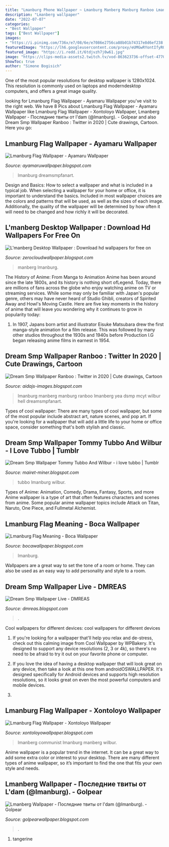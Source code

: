 ```yaml
---
title: "Lmanburg Phone Wallpaper ~ Lmanburg Manberg Manburg Ranboo Lmanberg Yea Dsmp Mcyt Wilbur Hell Dreamsmpfanart"
description: "Lmanberg wallpaper"
date: "2022-07-07"
categories:
- "Best Wallpaper"
tags: ["Best Wallpaper"]
images:
- "https://i.pinimg.com/736x/e7/08/6e/e7086e2756ca88b01b74317e8d6ef238.jpg"
featuredImage: "https://lh6.googleusercontent.com/proxy/eUMGwRYontIfyRQ1wI4IoJx8Xpe0a_ulxP6AgQFzghATqJBeUdf90aIESpA86VN56oCMnQ6IkBK6bZcxhUKxJFO4thy2Ldhz=w1200-h630-pd"
featured_image: "https://i.redd.it/6tdjvzh7j0w61.jpg"
image: "https://clips-media-assets2.twitch.tv/vod-863623736-offset-4770-social-preview.jpg"
ShowToc: true
author: "Simone Bogisich"
---
```



One of the most popular resolutions for desktop wallpaper is 1280x1024. This resolution is commonly used on laptops and moderndesktop computers, and offers a great image quality.

	

		
looking for Lmanburg Flag Wallpaper - Ayamaru Wallpaper you've visit to the right web. We have 8 Pics about Lmanburg Flag Wallpaper - Ayamaru Wallpaper like Lmanburg Flag Wallpaper - Xontoloyo Wallpaper, Lmanberg Wallpaper - Последние твиты от l&#039;dam (@lmanburg). - Golpear and also Dream Smp Wallpaper Ranboo : Twitter in 2020 | Cute drawings, Cartoon. Here you go:
		
    
## Lmanburg Flag Wallpaper - Ayamaru Wallpaper

<img loading=lazy src="https://i.redd.it/6tdjvzh7j0w61.jpg" onerror="this.onerror=null;this.src='https://tse3.mm.bing.net/th?id=OIP.3x3auLiOebVNaobsJ2xuuQAAAA&amp;pid=15.1';" alt="Lmanburg Flag Wallpaper - Ayamaru Wallpaper">

_Source: ayamaruwallpaper.blogspot.com_

>lmanburg dreamsmpfanart. 

	

Design and Basics: How to select a wallpaper and what is included in a typical job.
When selecting a wallpaper for your home or office, it is important to understand the basics. Included in most wallpaper choices are the colors and patterns that will be used, as well as the sizes of each image. Additionally, the quality of the wallpaper will be determined by how often it will need to be changed and how richly it will be decorated.

    
## L&#039;manberg Desktop Wallpaper : Download Hd Wallpapers For Free On

<img loading=lazy src="https://clips-media-assets2.twitch.tv/vod-863623736-offset-4770-social-preview.jpg" onerror="this.onerror=null;this.src='https://tse3.mm.bing.net/th?id=OIP.bGWuwapLjiBFz3VPc4xKxQHaEK&amp;pid=15.1';" alt="L&#039;manberg Desktop Wallpaper : Download hd wallpapers for free on">

_Source: zerocloudwallpaper.blogspot.com_

>manberg lmanburg. 

	

The History of Anime: From Manga to Animation
Anime has been around since the late 1800s, and its history is nothing short ofLegend. Today, there are millions of fans across the globe who enjoy watching anime on TV or streaming services. While some may only be familiar with Japan's popular genre, others may have never heard of Studio Ghibli, creators of Spirited Away and Howl's Moving Castle. Here are five key moments in the history of anime that will leave you wondering why it continues to grow in popularity today:
1) In 1907, Japans born artist and illustrator Eisuke Matsubara drew the first manga-style animation for a film release. This was followed by many other studios throughout the 1930s and 1940s before Production I.G began releasing anime films in earnest in 1954.

    
## Dream Smp Wallpaper Ranboo : Twitter In 2020 | Cute Drawings, Cartoon

<img loading=lazy src="https://i.pinimg.com/736x/e7/08/6e/e7086e2756ca88b01b74317e8d6ef238.jpg" onerror="this.onerror=null;this.src='https://tse3.mm.bing.net/th?id=OIP.Ee2Vvp_apCOQ9XHBF1-UMQHaEf&amp;pid=15.1';" alt="Dream Smp Wallpaper Ranboo : Twitter in 2020 | Cute drawings, Cartoon">

_Source: aidajs-images.blogspot.com_

>lmanburg manberg manburg ranboo lmanberg yea dsmp mcyt wilbur hell dreamsmpfanart. 

	

Types of cool wallpaper:
There are many types of cool wallpaper, but some of the most popular include abstract art, nature scenes, and pop art. If you're looking for a wallpaper that will add a little life to your home or office space, consider something that's both stylish and classic.

    
## Dream Smp Wallpaper Tommy Tubbo And Wilbur - I Love Tubbo | Tumblr

<img loading=lazy src="https://64.media.tumblr.com/722997c789053f244ee93df58a25be02/cd6521d3591d7c9c-0a/s640x960/cc0d5f99a38ae6d908ce9a311efaf9611f2997b9.jpg" onerror="this.onerror=null;this.src='https://tse2.mm.bing.net/th?id=OIP.4aXxPY__meW2cUHilu_deQHaEK&amp;pid=15.1';" alt="Dream Smp Wallpaper Tommy Tubbo And Wilbur - i love tubbo | Tumblr">

_Source: mairet-miner.blogspot.com_

>tubbo lmanburg wilbur. 

	

Types of Anime: Animation, Comedy, Drama, Fantasy, Sports, and more
Anime wallpaper is a type of art that often features characters and scenes from anime. Some popular anime wallpaper topics include Attack on Titan, Naruto, One Piece, and Fullmetal Alchemist.

    
## Lmanburg Flag Meaning - Boca Wallpaper

<img loading=lazy src="https://lh6.googleusercontent.com/proxy/eUMGwRYontIfyRQ1wI4IoJx8Xpe0a_ulxP6AgQFzghATqJBeUdf90aIESpA86VN56oCMnQ6IkBK6bZcxhUKxJFO4thy2Ldhz=w1200-h630-pd" onerror="this.onerror=null;this.src='https://tse1.mm.bing.net/th?id=OIP.kF3D9hEdvLwstb8uGxjmUwHaD4&amp;pid=15.1';" alt="Lmanburg Flag Meaning - Boca Wallpaper">

_Source: bocawallpaper.blogspot.com_

>lmanburg. 

	

Wallpapers are a great way to set the tone of a room or home. They can also be used as an easy way to add personality and style to a room.

    
## Dream Smp Wallpaper Live - DMREAS

<img loading=lazy src="https://lh4.googleusercontent.com/proxy/hC81Hr4fVVPAuKOmGWtFZLznQeIn94U8L__xAwNWugTHb5GMUCWipjBI5XPmb6FGmMLpW0DhuGGSUy1xTYA1rx_MLsEprXIPyXW67I6qzr2vDS7nwtAZbJlXpuIwnPm2=w1200-h630-p-k-no-nu" onerror="this.onerror=null;this.src='https://tse3.mm.bing.net/th?id=OIP.yM9GWUfuL6pindhuLCURswHaD4&amp;pid=15.1';" alt="Dream Smp Wallpaper Live - DMREAS">

_Source: dmreas.blogspot.com_

>. 

	

Cool wallpapers for different devices:
cool wallpapers for different devices 

1. If you're looking for a wallpaper that'll help you relax and de-stress, check out this calming image from Cool Wallpaper by WPBakery. It's designed to support any device resolutions (2, 3 or 4k), so there's no need to be afraid to try it out on your favorite phone or computer.

2. If you love the idea of having a desktop wallpaper that will look great on any device, then take a look at this one from androidOSWALLPAPER. It's designed specifically for Android devices and supports high resolution resolutions, so it looks great on even the most powerful computers and mobile devices.

3.

    
## Lmanburg Flag Wallpaper - Xontoloyo Wallpaper

<img loading=lazy src="https://preview.redd.it/qadqtuxicf161.png?auto=webp&amp;s=392406aef6be52bb6520887f2a9fe4772559d479" onerror="this.onerror=null;this.src='https://tse2.mm.bing.net/th?id=OIP.ZnET1ruP1cqP-xywsIzAfQHaEK&amp;pid=15.1';" alt="Lmanburg Flag Wallpaper - Xontoloyo Wallpaper">

_Source: xontoloyowallpaper.blogspot.com_

>lmanberg communist lmanburg manberg wilbur. 

	

Anime wallpaper is a popular trend in the internet. It can be a great way to add some extra color or interest to your desktop. There are many different types of anime wallpaper, so it’s important to find the one that fits your own style and needs.

    
## Lmanberg Wallpaper - Последние твиты от L&#039;dam (@lmanburg). - Golpear

<img loading=lazy src="https://lh3.googleusercontent.com/proxy/u_UbNnMVUxw4yODYGkxK9O0kt19-UnA4BJm-hGnwBqBMg9eWRwQqGBV0nHnUMKYaMo92wIWxPyt6fmzgbfxvmmvDhMGLM4nbzw=w1200-h630-p-k-no-nu" onerror="this.onerror=null;this.src='https://tse2.mm.bing.net/th?id=OIP.UQm7PyYK_FK1jS5hNyyoHwHaD4&amp;pid=15.1';" alt="Lmanberg Wallpaper - Последние твиты от l&#039;dam (@lmanburg). - Golpear">

_Source: golpearwallpaper.blogspot.com_

>. 

	

1. tangerine 

